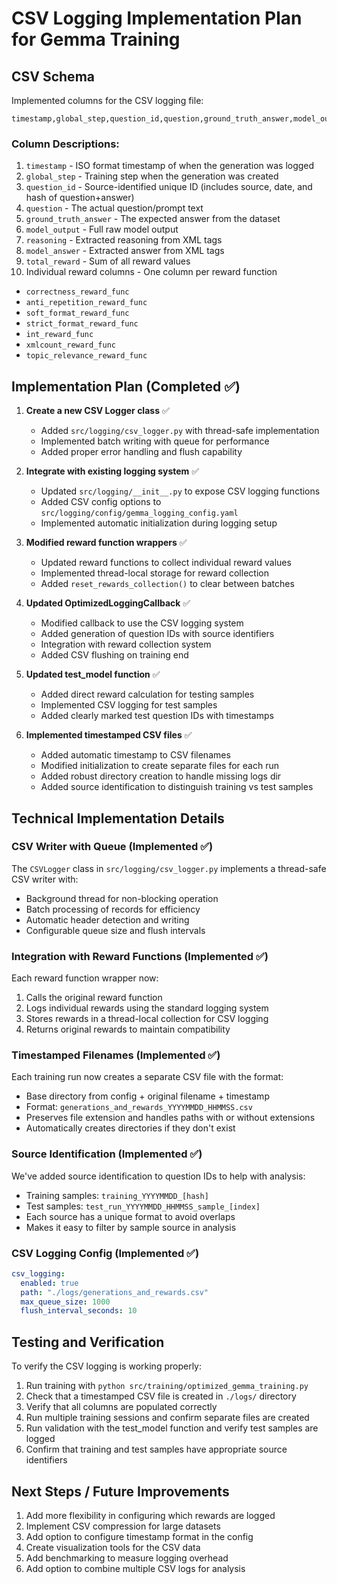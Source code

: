 # CSV Logging Implementation Plan for Gemma Training

## CSV Schema

Implemented columns for the CSV logging file:

```
timestamp,global_step,question_id,question,ground_truth_answer,model_output,reasoning,model_answer,total_reward,correctness_reward_func,anti_repetition_reward_func,soft_format_reward_func,strict_format_reward_func,int_reward_func,xmlcount_reward_func,topic_relevance_reward_func
```

### Column Descriptions:

1. `timestamp` - ISO format timestamp of when the generation was logged
2. `global_step` - Training step when the generation was created
3. `question_id` - Source-identified unique ID (includes source, date, and hash of question+answer)
4. `question` - The actual question/prompt text
5. `ground_truth_answer` - The expected answer from the dataset
6. `model_output` - Full raw model output
7. `reasoning` - Extracted reasoning from XML tags
8. `model_answer` - Extracted answer from XML tags
9. `total_reward` - Sum of all reward values
10. Individual reward columns - One column per reward function
   - `correctness_reward_func`
   - `anti_repetition_reward_func`
   - `soft_format_reward_func`
   - `strict_format_reward_func`
   - `int_reward_func`
   - `xmlcount_reward_func`
   - `topic_relevance_reward_func`

## Implementation Plan (Completed ✅)

1. **Create a new CSV Logger class** ✅
   - Added `src/logging/csv_logger.py` with thread-safe implementation
   - Implemented batch writing with queue for performance
   - Added proper error handling and flush capability

2. **Integrate with existing logging system** ✅
   - Updated `src/logging/__init__.py` to expose CSV logging functions
   - Added CSV config options to `src/logging/config/gemma_logging_config.yaml`
   - Implemented automatic initialization during logging setup

3. **Modified reward function wrappers** ✅
   - Updated reward functions to collect individual reward values
   - Implemented thread-local storage for reward collection
   - Added `reset_rewards_collection()` to clear between batches

4. **Updated OptimizedLoggingCallback** ✅
   - Modified callback to use the CSV logging system
   - Added generation of question IDs with source identifiers
   - Integration with reward collection system
   - Added CSV flushing on training end

5. **Updated test_model function** ✅
   - Added direct reward calculation for testing samples
   - Implemented CSV logging for test samples
   - Added clearly marked test question IDs with timestamps

6. **Implemented timestamped CSV files** ✅
   - Added automatic timestamp to CSV filenames
   - Modified initialization to create separate files for each run
   - Added robust directory creation to handle missing logs dir
   - Added source identification to distinguish training vs test samples

## Technical Implementation Details

### CSV Writer with Queue (Implemented ✅)
The `CSVLogger` class in `src/logging/csv_logger.py` implements a thread-safe CSV writer with:
- Background thread for non-blocking operation
- Batch processing of records for efficiency
- Automatic header detection and writing
- Configurable queue size and flush intervals

### Integration with Reward Functions (Implemented ✅)
Each reward function wrapper now:
1. Calls the original reward function
2. Logs individual rewards using the standard logging system
3. Stores rewards in a thread-local collection for CSV logging
4. Returns original rewards to maintain compatibility

### Timestamped Filenames (Implemented ✅)
Each training run now creates a separate CSV file with the format:
- Base directory from config + original filename + timestamp
- Format: `generations_and_rewards_YYYYMMDD_HHMMSS.csv`
- Preserves file extension and handles paths with or without extensions
- Automatically creates directories if they don't exist

### Source Identification (Implemented ✅)
We've added source identification to question IDs to help with analysis:
- Training samples: `training_YYYYMMDD_[hash]`
- Test samples: `test_run_YYYYMMDD_HHMMSS_sample_[index]`
- Each source has a unique format to avoid overlaps
- Makes it easy to filter by sample source in analysis

### CSV Logging Config (Implemented ✅)
```yaml
csv_logging:
  enabled: true
  path: "./logs/generations_and_rewards.csv"
  max_queue_size: 1000
  flush_interval_seconds: 10
```

## Testing and Verification

To verify the CSV logging is working properly:
1. Run training with `python src/training/optimized_gemma_training.py`
2. Check that a timestamped CSV file is created in `./logs/` directory
3. Verify that all columns are populated correctly
4. Run multiple training sessions and confirm separate files are created
5. Run validation with the test_model function and verify test samples are logged
6. Confirm that training and test samples have appropriate source identifiers

## Next Steps / Future Improvements

1. Add more flexibility in configuring which rewards are logged
2. Implement CSV compression for large datasets
3. Add option to configure timestamp format in the config
4. Create visualization tools for the CSV data
5. Add benchmarking to measure logging overhead
6. Add option to combine multiple CSV logs for analysis 